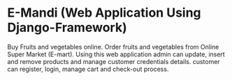 # E-Mandi (Web Application Using Django-Framework)
Buy Fruits and vegetables online. Order fruits and vegetables from Online Super Market (E-mart). Using this web application admin can update, insert and remove products and manage customer credentials details. customer can register, login, manage cart and check-out process.
